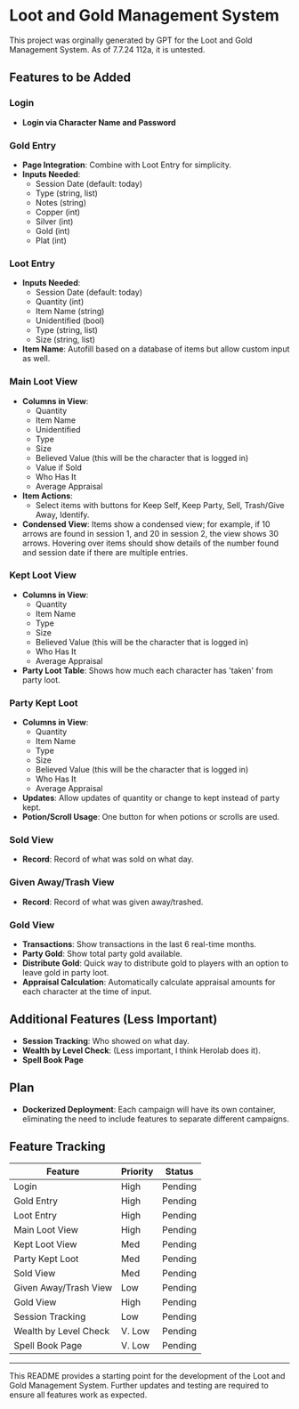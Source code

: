 # Loot and Gold Management System

This project was orginally generated by GPT for the Loot and Gold Management System. As of 7.7.24 112a, it is untested.

## Features to be Added

### Login
- **Login via Character Name and Password**

### Gold Entry
- **Page Integration**: Combine with Loot Entry for simplicity.
- **Inputs Needed**:
  - Session Date (default: today)
  - Type (string, list)
  - Notes (string)
  - Copper (int)
  - Silver (int)
  - Gold (int)
  - Plat (int)

### Loot Entry
- **Inputs Needed**:
  - Session Date (default: today)
  - Quantity (int)
  - Item Name (string)
  - Unidentified (bool)
  - Type (string, list)
  - Size (string, list)
- **Item Name**: Autofill based on a database of items but allow custom input as well.

### Main Loot View
- **Columns in View**:
  - Quantity
  - Item Name
  - Unidentified
  - Type
  - Size
  - Believed Value (this will be the character that is logged in)
  - Value if Sold
  - Who Has It
  - Average Appraisal
- **Item Actions**:
  - Select items with buttons for Keep Self, Keep Party, Sell, Trash/Give Away, Identify.
- **Condensed View**: Items show a condensed view; for example, if 10 arrows are found in session 1, and 20 in session 2, the view shows 30 arrows. Hovering over items should show details of the number found and session date if there are multiple entries.

### Kept Loot View
- **Columns in View**:
  - Quantity
  - Item Name
  - Type
  - Size
  - Believed Value (this will be the character that is logged in)
  - Who Has It
  - Average Appraisal
- **Party Loot Table**: Shows how much each character has 'taken' from party loot.

### Party Kept Loot
- **Columns in View**:
  - Quantity
  - Item Name
  - Type
  - Size
  - Believed Value (this will be the character that is logged in)
  - Who Has It
  - Average Appraisal
- **Updates**: Allow updates of quantity or change to kept instead of party kept.
- **Potion/Scroll Usage**: One button for when potions or scrolls are used.

### Sold View
- **Record**: Record of what was sold on what day.

### Given Away/Trash View
- **Record**: Record of what was given away/trashed.

### Gold View
- **Transactions**: Show transactions in the last 6 real-time months.
- **Party Gold**: Show total party gold available.
- **Distribute Gold**: Quick way to distribute gold to players with an option to leave gold in party loot.
- **Appraisal Calculation**: Automatically calculate appraisal amounts for each character at the time of input.

## Additional Features (Less Important)
- **Session Tracking**: Who showed on what day.
- **Wealth by Level Check**: (Less important, I think Herolab does it).
- **Spell Book Page**

## Plan
- **Dockerized Deployment**: Each campaign will have its own container, eliminating the need to include features to separate different campaigns.

## Feature Tracking
| Feature                   | Priority | Status  | 
|---------------------------|----------|---------|
| Login                     | High     | Pending |
| Gold Entry                | High     | Pending |
| Loot Entry                | High     | Pending |
| Main Loot View            | High     | Pending |
| Kept Loot View            | Med      | Pending |
| Party Kept Loot           | Med      | Pending |
| Sold View                 | Med      | Pending |
| Given Away/Trash View     | Low      | Pending |
| Gold View                 | High     | Pending |
| Session Tracking          | Low      | Pending |
| Wealth by Level Check     | V. Low   | Pending |
| Spell Book Page           | V. Low   | Pending |

---

This README provides a starting point for the development of the Loot and Gold Management System. Further updates and testing are required to ensure all features work as expected.
